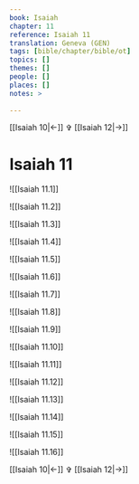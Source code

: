 ```yaml
---
book: Isaiah
chapter: 11
reference: Isaiah 11
translation: Geneva (GEN)
tags: [bible/chapter/bible/ot]
topics: []
themes: []
people: []
places: []
notes: >
  
---
```


[[Isaiah 10|<-]] ✞ [[Isaiah 12|->]]

# Isaiah 11

![[Isaiah 11.1]]

![[Isaiah 11.2]]

![[Isaiah 11.3]]

![[Isaiah 11.4]]

![[Isaiah 11.5]]

![[Isaiah 11.6]]

![[Isaiah 11.7]]

![[Isaiah 11.8]]

![[Isaiah 11.9]]

![[Isaiah 11.10]]

![[Isaiah 11.11]]

![[Isaiah 11.12]]

![[Isaiah 11.13]]

![[Isaiah 11.14]]

![[Isaiah 11.15]]

![[Isaiah 11.16]]

[[Isaiah 10|<-]] ✞ [[Isaiah 12|->]]
